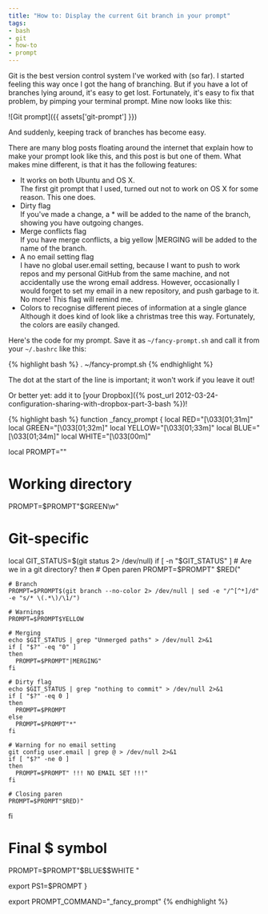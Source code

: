 ```yaml
---
title: "How to: Display the current Git branch in your prompt"
tags:
- bash
- git
- how-to
- prompt
---
```

Git is the best version control system I've worked with (so far). I started
feeling this way once I got the hang of branching. But if you have a lot of
branches lying around, it's easy to get lost. Fortunately, it's easy to fix
that problem, by pimping your terminal prompt. Mine now looks like this:

![Git prompt]({{ assets['git-prompt'] }})

And suddenly, keeping track of branches has become easy.

There are many blog posts floating around the internet that explain how to make
your prompt look like this, and this post is but one of them. What makes mine
different, is that it has the following features:

* It works on both Ubuntu and OS X.<br>The first git prompt that I used, turned
  out not to work on OS X for some reason. This one does.
* Dirty flag<br>If you've made a change, a * will be added to the name of the
  branch, showing you have outgoing changes.
* Merge conflicts flag<br>If you have merge conflicts, a big yellow |MERGING
  will be added to the name of the branch.
* A no email setting flag<br>I have no global user.email setting, because I
  want to push to work repos and my personal GitHub from the same machine, and
  not accidentally use the wrong email address. However, occasionally I would
  forget to set my email in a new repository, and push garbage to it. No more!
  This flag will remind me.
* Colors to recognise different pieces of information at a single
  glance<br/>Although it does kind of look like a christmas tree this way.
  Fortunately, the colors are easily changed.

Here's the code for my prompt. Save it as `~/fancy-prompt.sh` and call it from
your `~/.bashrc` like this:

{% highlight bash %}
. ~/fancy-prompt.sh
{% endhighlight %}

The dot at the start of the line is important; it won't work if you leave it out!

Or better yet: add it to [your Dropbox]({% post_url 2012-03-24-configuration-sharing-with-dropbox-part-3-bash %})!

{% highlight bash %}
function _fancy_prompt {
  local RED="\[\033[01;31m\]"
  local GREEN="\[\033[01;32m\]"
  local YELLOW="\[\033[01;33m\]"
  local BLUE="\[\033[01;34m\]"
  local WHITE="\[\033[00m\]"

  local PROMPT=""

  # Working directory
  PROMPT=$PROMPT"$GREEN\w"

  # Git-specific
  local GIT_STATUS=$(git status 2> /dev/null)
  if [ -n "$GIT_STATUS" ] # Are we in a git directory?
  then
    # Open paren
    PROMPT=$PROMPT" $RED("

    # Branch
    PROMPT=$PROMPT$(git branch --no-color 2> /dev/null | sed -e "/^[^*]/d" -e "s/* \(.*\)/\1/")

    # Warnings
    PROMPT=$PROMPT$YELLOW

    # Merging
    echo $GIT_STATUS | grep "Unmerged paths" > /dev/null 2>&1
    if [ "$?" -eq "0" ]
    then
      PROMPT=$PROMPT"|MERGING"
    fi

    # Dirty flag
    echo $GIT_STATUS | grep "nothing to commit" > /dev/null 2>&1
    if [ "$?" -eq 0 ]
    then
      PROMPT=$PROMPT
    else
      PROMPT=$PROMPT"*"
    fi

    # Warning for no email setting
    git config user.email | grep @ > /dev/null 2>&1
    if [ "$?" -ne 0 ]
    then
      PROMPT=$PROMPT" !!! NO EMAIL SET !!!"
    fi

    # Closing paren
    PROMPT=$PROMPT"$RED)"
  fi

  # Final $ symbol
  PROMPT=$PROMPT"$BLUE\$$WHITE "

  export PS1=$PROMPT
}

export PROMPT_COMMAND="_fancy_prompt"
{% endhighlight %}
